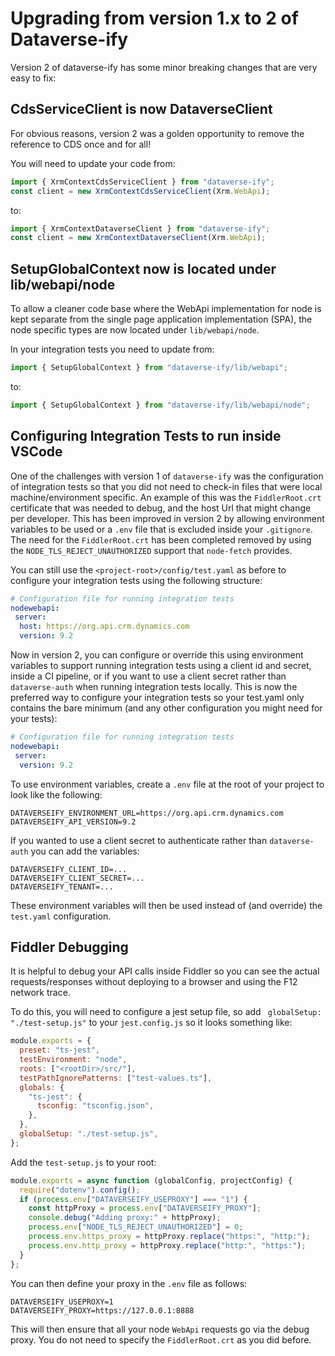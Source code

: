 # Upgrading from version 1.x to 2 of Dataverse-ify

Version 2 of dataverse-ify has some minor breaking changes that are very easy to fix:

## CdsServiceClient is now DataverseClient

For obvious reasons, version 2 was a golden opportunity to remove the reference to CDS once and for all!

You will need to update your code from:

```typescript
import { XrmContextCdsServiceClient } from "dataverse-ify";
const client = new XrmContextCdsServiceClient(Xrm.WebApi);
```

to:

```typescript
import { XrmContextDataverseClient } from "dataverse-ify";
const client = new XrmContextDataverseClient(Xrm.WebApi);
```



## SetupGlobalContext now is located under lib/webapi/node

To allow a cleaner code base where the WebApi implementation for node is kept separate from the single page application implementation (SPA), the node specific types are now located under `lib/webapi/node`. 

In your integration tests you need to update from:

```typescript
import { SetupGlobalContext } from "dataverse-ify/lib/webapi";
```

to:

```typescript
import { SetupGlobalContext } from "dataverse-ify/lib/webapi/node";
```



## Configuring Integration Tests to run inside VSCode

One of the challenges with version 1 of `dataverse-ify` was the configuration of integration tests so that you did not need to check-in files that were local machine/environment specific. An example of this was the `FiddlerRoot.crt` certificate that was needed to debug, and the host Url that might change per developer. This has been improved in version 2 by allowing environment variables to be used or a `.env` file that is excluded inside your `.gitignore`. The need for the `FiddlerRoot.crt`  has been completed removed by using the `NODE_TLS_REJECT_UNAUTHORIZED` support that `node-fetch` provides.

You can still use the `<project-root>/config/test.yaml` as before to configure your integration tests using the following structure:

```yaml
# Configuration file for running integration tests
nodewebapi:
 server:
  host: https://org.api.crm.dynamics.com
  version: 9.2
```

Now in version 2, you can configure or override this using environment variables to support running integration tests using a client id and secret, inside a CI pipeline, or if you want to use a client secret rather than `dataverse-auth` when running integration tests locally. This is now the preferred way to configure your integration tests so your test.yaml only contains the bare minimum (and any other configuration you might need for your tests):
```yaml
# Configuration file for running integration tests
nodewebapi:
 server:
  version: 9.2
```

To use environment variables, create a `.env` file at the root of your project to look like the following:

```
DATAVERSEIFY_ENVIRONMENT_URL=https://org.api.crm.dynamics.com
DATAVERSEIFY_API_VERSION=9.2
```

If you wanted to use a client secret to authenticate rather than `dataverse-auth` you can add the variables:

```
DATAVERSEIFY_CLIENT_ID=...
DATAVERSEIFY_CLIENT_SECRET=...
DATAVERSEIFY_TENANT=...
```

These environment variables will then be used instead of (and override) the `test.yaml` configuration.

## Fiddler Debugging

It is helpful to debug your API calls inside Fiddler so you can see the actual requests/responses without deploying to a browser and using the F12 network trace.

To do this, you will need to configure a jest setup file, so add ` globalSetup: "./test-setup.js"` to your `jest.config.js` so it looks something like:

```javascript
module.exports = {
  preset: "ts-jest",
  testEnvironment: "node",
  roots: ["<rootDir>/src/"],
  testPathIgnorePatterns: ["test-values.ts"],
  globals: {
    "ts-jest": {
      tsconfig: "tsconfig.json",
    },
  },
  globalSetup: "./test-setup.js",
};
```

Add the `test-setup.js` to your root:

```javascript
module.exports = async function (globalConfig, projectConfig) {
  require("dotenv").config();
  if (process.env["DATAVERSEIFY_USEPROXY"] === "1") {
    const httpProxy = process.env["DATAVERSEIFY_PROXY"];
    console.debug("Adding proxy:" + httpProxy);
    process.env["NODE_TLS_REJECT_UNAUTHORIZED"] = 0;
    process.env.https_proxy = httpProxy.replace("https:", "http:");
    process.env.http_proxy = httpProxy.replace("http:", "https:");
  }
};
```

You can then define your proxy in the `.env` file as follows:

```
DATAVERSEIFY_USEPROXY=1
DATAVERSEIFY_PROXY=https://127.0.0.1:8888
```

This will then ensure that all your node `WebApi` requests go via the debug proxy. You do not need to specify the `FiddlerRoot.crt` as you did before.

